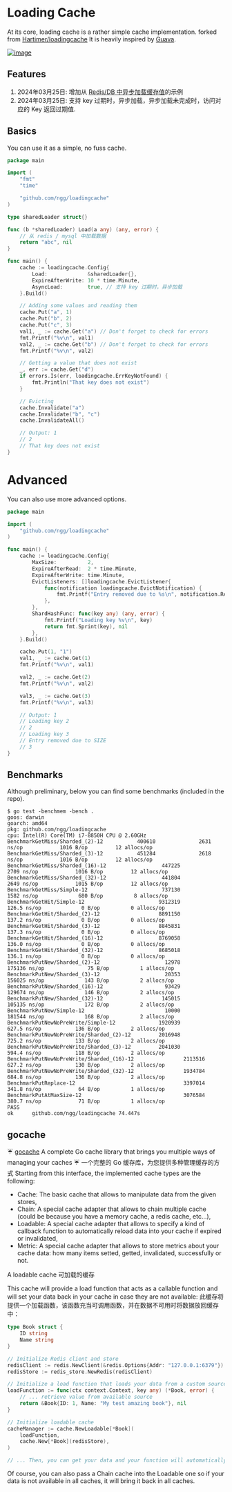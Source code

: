 # Loading Cache

At its core, loading cache is a rather simple cache implementation. forked from [Hartimer/loadingcache](https://github.com/Hartimer/loadingcache)
It is heavily inspired by [Guava](https://github.com/google/guava/wiki/CachesExplained).

[![image](./testdata/diagram.svg)](https://excalidraw.com/#json=wZ4HQF2bo3P4eGzxpOzd_,VkZ5fR28wpaOTbKCbZzHMQ)

## Features

1. 2024年03月25日: 增加从 [Redis/DB 中异步加载缓存值](./loader/dbloader/dbloader_test.go#L16)的示例
2. 2024年03月25日: 支持 key 过期时，异步加载，异步加载未完成时，访问对应的 Key 返回过期值.

## Basics

You can use it as a simple, no fuss cache.

```go
package main

import (
	"fmt"
	"time"

	"github.com/ngg/loadingcache"
)

type sharedLoader struct{}

func (b *sharedLoader) Load(a any) (any, error) {
	// 从 redis / mysql 中加载数据
	return "abc", nil
}

func main() {
	cache := loadingcache.Config{
		Load:             &sharedLoader{},
		ExpireAfterWrite: 10 * time.Minute,
		AsyncLoad:        true, // 支持 key 过期时，异步加载
	}.Build()

	// Adding some values and reading them
	cache.Put("a", 1)
	cache.Put("b", 2)
	cache.Put("c", 3)
	val1, _ := cache.Get("a") // Don't forget to check for errors
	fmt.Printf("%v\n", val1)
	val2, _ := cache.Get("b") // Don't forget to check for errors
	fmt.Printf("%v\n", val2)

	// Getting a value that does not exist
	_, err := cache.Get("d")
	if errors.Is(err, loadingcache.ErrKeyNotFound) {
		fmt.Println("That key does not exist")
	}

	// Evicting
	cache.Invalidate("a")
	cache.Invalidate("b", "c")
	cache.InvalidateAll()

	// Output: 1
	// 2
	// That key does not exist
}

```

# Advanced

You can also use more advanced options.

```go
package main

import (
	"github.com/ngg/loadingcache"
)

func main() {
	cache := loadingcache.Config{
		MaxSize:          2,
		ExpireAfterRead:  2 * time.Minute,
		ExpireAfterWrite: time.Minute,
		EvictListeners: []loadingcache.EvictListener{
			func(notification loadingcache.EvictNotification) {
				fmt.Printf("Entry removed due to %s\n", notification.Reason)
			},
		},
		ShardHashFunc: func(key any) (any, error) {
			fmt.Printf("Loading key %v\n", key)
			return fmt.Sprint(key), nil
		},
	}.Build()

	cache.Put(1, "1")
	val1, _ := cache.Get(1)
	fmt.Printf("%v\n", val1)

	val2, _ := cache.Get(2)
	fmt.Printf("%v\n", val2)

	val3, _ := cache.Get(3)
	fmt.Printf("%v\n", val3)

	// Output: 1
	// Loading key 2
	// 2
	// Loading key 3
	// Entry removed due to SIZE
	// 3
}
```

## Benchmarks

Although preliminary, below you can find some benchmarks (included in the repo).

```
$ go test -benchmem -bench .
goos: darwin
goarch: amd64
pkg: github.com/ngg/loadingcache
cpu: Intel(R) Core(TM) i7-8850H CPU @ 2.60GHz
BenchmarkGetMiss/Sharded_(2)-12           400610              2631 ns/op            1016 B/op         12 allocs/op
BenchmarkGetMiss/Sharded_(3)-12           451284              2618 ns/op            1016 B/op         12 allocs/op
BenchmarkGetMiss/Sharded_(16)-12                  447225              2709 ns/op            1016 B/op         12 allocs/op
BenchmarkGetMiss/Sharded_(32)-12                  441804              2649 ns/op            1015 B/op         12 allocs/op
BenchmarkGetMiss/Simple-12                        737130              1582 ns/op             680 B/op          8 allocs/op
BenchmarkGetHit/Simple-12                        9312319               126.5 ns/op             0 B/op          0 allocs/op
BenchmarkGetHit/Sharded_(2)-12                   8891150               137.2 ns/op             0 B/op          0 allocs/op
BenchmarkGetHit/Sharded_(3)-12                   8845831               137.3 ns/op             0 B/op          0 allocs/op
BenchmarkGetHit/Sharded_(16)-12                  8769058               136.0 ns/op             0 B/op          0 allocs/op
BenchmarkGetHit/Sharded_(32)-12                  8685018               136.1 ns/op             0 B/op          0 allocs/op
BenchmarkPutNew/Sharded_(2)-12                     12978            175136 ns/op              75 B/op          1 allocs/op
BenchmarkPutNew/Sharded_(3)-12                     20353            156025 ns/op             143 B/op          2 allocs/op
BenchmarkPutNew/Sharded_(16)-12                    93429            129674 ns/op             146 B/op          2 allocs/op
BenchmarkPutNew/Sharded_(32)-12                   145015            105135 ns/op             172 B/op          2 allocs/op
BenchmarkPutNew/Simple-12                          10000            181544 ns/op             168 B/op          2 allocs/op
BenchmarkPutNewNoPreWrite/Simple-12              1920939               627.5 ns/op           136 B/op          2 allocs/op
BenchmarkPutNewNoPreWrite/Sharded_(2)-12         2016948               725.2 ns/op           133 B/op          2 allocs/op
BenchmarkPutNewNoPreWrite/Sharded_(3)-12         2041030               594.4 ns/op           118 B/op          2 allocs/op
BenchmarkPutNewNoPreWrite/Sharded_(16)-12                2113516               627.2 ns/op           130 B/op          2 allocs/op
BenchmarkPutNewNoPreWrite/Sharded_(32)-12                1934784               684.8 ns/op           136 B/op          2 allocs/op
BenchmarkPutReplace-12                                   3397014               341.8 ns/op            64 B/op          1 allocs/op
BenchmarkPutAtMaxSize-12                                 3076584               380.7 ns/op            71 B/op          1 allocs/op
PASS
ok      github.com/ngg/loadingcache 74.447s

```


## gocache

☔️ [gocache](https://github.com/eko/gocache) A complete Go cache library that brings you multiple ways of managing your caches
☔️ 一个完整的 Go 缓存库，为您提供多种管理缓存的方式 
Starting from this interface, the implemented cache types are the following:

- Cache: The basic cache that allows to manipulate data from the given stores,
- Chain: A special cache adapter that allows to chain multiple cache (could be because you have a memory cache, a redis cache, etc...),
- Loadable: A special cache adapter that allows to specify a kind of callback function to automatically reload data into your cache if expired or invalidated,
- Metric: A special cache adapter that allows to store metrics about your cache data: how many items setted, getted, invalidated, successfully or not.

A loadable cache 可加载的缓存

This cache will provide a load function that acts as a callable function and will set your data back in your cache in case they are not available:
此缓存将提供一个加载函数，该函数充当可调用函数，并在数据不可用时将数据放回缓存中：

```go
type Book struct {
    ID string
    Name string
}

// Initialize Redis client and store
redisClient := redis.NewClient(&redis.Options{Addr: "127.0.0.1:6379"})
redisStore := redis_store.NewRedis(redisClient)

// Initialize a load function that loads your data from a custom source
loadFunction := func(ctx context.Context, key any) (*Book, error) {
    // ... retrieve value from available source
    return &Book{ID: 1, Name: "My test amazing book"}, nil
}

// Initialize loadable cache
cacheManager := cache.NewLoadable[*Book](
    loadFunction,
    cache.New[*Book](redisStore),
)

// ... Then, you can get your data and your function will automatically put them in cache(s)
```

Of course, you can also pass a Chain cache into the Loadable one so if your data is not available in all caches, it will bring it back in all caches.
